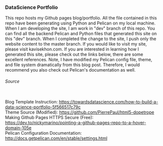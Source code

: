 ### DataScience Portfolio

This repo hosts my Github pages blog/portfolio. All the file contained in this repo have been generating using Python and Pelican on my local machine. When I am developing the site, I am work in "dev" branch of this repo. You can find all the backend Pelican and Python files that generated this site on this "dev" branch. When I completed the change to the site, I push only the website content to the master branch. If you would like to visit my site, please visit kavisekhon.com. If you are interested in learning how I generated this site,  please check out the links below, there are some excellent references. Note, I have modified my Pelican config file, theme, and file system dramatically from this blog post. Therefore, I would recommend you also check out Pelican's documentation as well.


###### Source

<br>Blog Template Instruction: https://towardsdatascience.com/how-to-build-a-data-science-portfolio-5f566517c79c
<br>Theme Source (Modified): https://github.com/PierrePaul/html5-dopetrope
<br>Making Github Pages HTTPS Secure (Free): https://dev.to/nickymarino/pointing-a-github-pages-repo-to-a-hover-domain-105e
<br>Pelican Configuration Documentation: http://docs.getpelican.com/en/stable/settings.html
